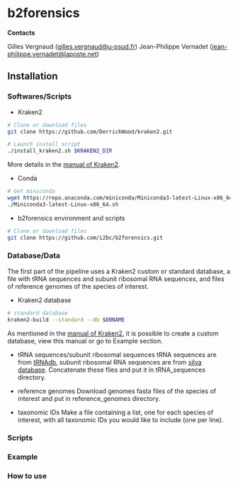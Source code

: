 # b2forensics

**Contacts**

Gilles Vergnaud (<gilles.vergnaud@u-psud.fr>)
Jean-Philippe Vernadet (<jean-philippe.vernadet@laposte.net>)

## Installation

### Softwares/Scripts

* Kraken2
 
```bash
# Clone or download files
git clone https://github.com/DerrickWood/kraken2.git
```

```bash
# Launch install script 
./install_kraken2.sh $KRAKEN2_DIR
```
More details in the [manual of Kraken2].

* Conda

```bash
# Get miniconda 
wget https://repo.anaconda.com/miniconda/Miniconda3-latest-Linux-x86_64.sh;
./Miniconda3-latest-Linux-x86_64.sh
```

* b2forensics environment and scripts
```bash
# Clone or download files
git clone https://github.com/i2bc/b2forensics.git
```

### Database/Data

The first part of the pipeline uses a Kraken2 custom or standard database, a file with tRNA sequences and subunit ribosomal RNA sequences, and files of reference genomes of the species of interest.  

* Kraken2 database

```bash
# standard database
kraken2-build --standard --db $DBNAME
```
As mentioned in the [manual of Kraken2], it is possible to create a custom database, view this manual or go to Example section. 

* tRNA sequences/subunit ribosomal sequences
tRNA sequences are from [tRNAdb], subunit ribosomal RNA sequences are from [silva database].
Concatenate these files and put it in tRNA_sequences directory.

* reference genomes
Download genomes fasta files of the species of interest and put in reference_genomes directory. 

* taxonomic IDs
Make a file containing a list, one for each species of interest, with all taxonomic IDs you would like to include (one per line).

### Scripts

### Example

### How to use

[manual of Kraken2]: https://github.com/DerrickWood/kraken2/blob/master/docs/MANUAL.markdown
[tRNAdb]: http://trna.bioinf.uni-leipzig.de/DataOutput/Welcome
[silva database]: https://www.arb-silva.de/no_cache/download/archive